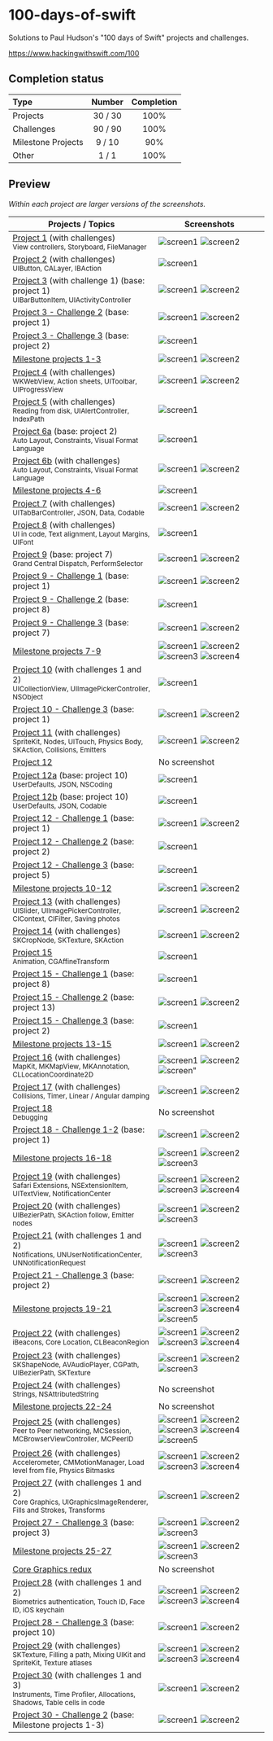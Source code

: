 # 100-days-of-swift

Solutions to Paul Hudson's "100 days of Swift" projects and challenges.

https://www.hackingwithswift.com/100

## Completion status

Type               | Number  | Completion
:---               |  :---:  |   :---:
Projects           | 30 / 30 | 100%
Challenges         | 90 / 90 | 100%
Milestone Projects |  9 / 10 | 90%
Other              |  1 / 1  | 100%

## Preview

*Within each project are larger versions of the screenshots.*

Projects / Topics                                                                                                                                                            | Screenshots
---                                                                                                                                                                          |---
[Project 1](01-Project1) (with challenges)                                         <br/><sub> View controllers, Storyboard, FileManager                               </sub> | ![screen1](01-Project1/screenshots/small/screen01.png) ![screen2](01-Project1/screenshots/small/screen02.png) |
[Project 2](02-Project2) (with challenges)                                         <br/><sub> UIButton, CALayer, IBAction                                             </sub> | ![screen1](02-Project2/screenshots/small/screen01.png) |
[Project 3](03-Project3) (with challenge 1) (base: project 1)                      <br/><sub> UIBarButtonItem, UIActivityController                                   </sub> | ![screen1](03-Project3/screenshots/small/screen01.png) ![screen2](03-Project3/screenshots/small/screen02.png) |
[Project 3 - Challenge 2](04-Project3-Challenge2) (base: project 1)                <br/><sub>                                                                         </sub> | ![screen1](04-Project3-Challenge2/screenshots/small/screen01.png) ![screen2](04-Project3-Challenge2/screenshots/small/screen02.png) |
[Project 3 - Challenge 3](05-Project3-Challenge3) (base: project 2)                <br/><sub>                                                                         </sub> | ![screen1](05-Project3-Challenge3/screenshots/small/screen01.png) |
[Milestone projects 1-3](06-Milestone-Projects1-3)                                 <br/><sub>                                                                         </sub> | ![screen1](06-Milestone-Projects1-3/screenshots/small/screen01.png) ![screen2](06-Milestone-Projects1-3/screenshots/small/screen02.png) |
[Project 4](07-Project4) (with challenges)                                         <br/><sub> WKWebView, Action sheets, UIToolbar, UIProgressView                     </sub> | ![screen1](07-Project4/screenshots/small/screen01.png) ![screen2](07-Project4/screenshots/small/screen02.png) |
[Project 5](08-Project5) (with challenges)                                         <br/><sub> Reading from disk, UIAlertController, IndexPath                         </sub> | ![screen1](08-Project5/screenshots/small/screen01.png) |
[Project 6a](09-Project6a) (base: project 2)                                       <br/><sub> Auto Layout, Constraints, Visual Format Language                        </sub> | ![screen1](09-Project6a/screenshots/small/screen01.png) |
[Project 6b](10-Project6b) (with challenges)                                       <br/><sub> Auto Layout, Constraints, Visual Format Language                        </sub> | ![screen1](10-Project6b/screenshots/small/screen01.png) ![screen2](10-Project6b/screenshots/small/screen02.png) |
[Milestone projects 4-6](11-Milestone-Projects4-6)                                 <br/><sub>                                                                         </sub> | ![screen1](11-Milestone-Projects4-6/screenshots/small/screen01.png) |
[Project 7](12-Project7) (with challenges)                                         <br/><sub> UITabBarController, JSON, Data, Codable                                 </sub> | ![screen1](12-Project7/screenshots/small/screen01.png) ![screen2](12-Project7/screenshots/small/screen02.png) |
[Project 8](13-Project8) (with challenges)                                         <br/><sub> UI in code, Text alignment, Layout Margins, UIFont                      </sub> | ![screen1](13-Project8/screenshots/small/screen01.png) |
[Project 9](14-Project9) (base: project 7)                                         <br/><sub> Grand Central Dispatch, PerformSelector                                 </sub> | ![screen1](14-Project9/screenshots/small/screen01.png) ![screen2](14-Project9/screenshots/small/screen02.png) |
[Project 9 - Challenge 1](15-Project9-Challenge1) (base: project 1)                <br/><sub>                                                                         </sub> | ![screen1](15-Project9-Challenge1/screenshots/small/screen01.png) ![screen2](15-Project9-Challenge1/screenshots/small/screen02.png) |
[Project 9 - Challenge 2](16-Project9-Challenge2) (base: project 8)                <br/><sub>                                                                         </sub> | ![screen1](16-Project9-Challenge2/screenshots/small/screen01.png) |
[Project 9 - Challenge 3](17-Project9-Challenge3) (base: project 7)                <br/><sub>                                                                         </sub> | ![screen1](17-Project9-Challenge3/screenshots/small/screen01.png) ![screen2](17-Project9-Challenge3/screenshots/small/screen02.png) |
[Milestone projects 7-9](18-Milestone-Projects7-9)                                 <br/><sub>                                                                         </sub> | ![screen1](18-Milestone-Projects7-9/screenshots/small/screen01.png) ![screen2](18-Milestone-Projects7-9/screenshots/small/screen02.png) ![screen3](18-Milestone-Projects7-9/screenshots/small/screen03.png) ![screen4](18-Milestone-Projects7-9/screenshots/small/screen04.png) |
[Project 10](19-Project10) (with challenges 1 and 2)                               <br/><sub> UICollectionView, UIImagePickerController, NSObject                     </sub> | ![screen1](19-Project10/screenshots/small/screen01.png) |
[Project 10 - Challenge 3](20-Project10-Challenge3) (base: project 1)              <br/><sub>                                                                         </sub> | ![screen1](20-Project10-Challenge3/screenshots/small/screen01.png) ![screen2](20-Project10-Challenge3/screenshots/small/screen02.png) |
[Project 11](21-Project11)  (with challenges)                                      <br/><sub> SpriteKit, Nodes, UITouch, Physics Body, SKAction, Collisions, Emitters </sub> | ![screen1](21-Project11/screenshots/small/screen01.png) ![screen2](21-Project11/screenshots/small/screen02.png) |
[Project 12](22-Project12)                                                         <br/><sub>                                                                         </sub> | No screenshot |
[Project 12a](23-Project12a) (base: project 10)                                    <br/><sub> UserDefaults, JSON, NSCoding                                            </sub> | ![screen1](23-Project12a/screenshots/small/screen01.png) |
[Project 12b](24-Project12b) (base: project 10)                                    <br/><sub> UserDefaults, JSON, Codable                                             </sub> | ![screen1](24-Project12b/screenshots/small/screen01.png) |
[Project 12 - Challenge 1](25-Project12-Challenge1) (base: project 1)              <br/><sub>                                                                         </sub> | ![screen1](25-Project12-Challenge1/screenshots/small/screen01.png) ![screen2](25-Project12-Challenge1/screenshots/small/screen02.png) |
[Project 12 - Challenge 2](26-Project12-Challenge2) (base: project 2)              <br/><sub>                                                                         </sub> | ![screen1](26-Project12-Challenge2/screenshots/small/screen01.png) |
[Project 12 - Challenge 3](27-Project12-Challenge3) (base: project 5)              <br/><sub>                                                                         </sub> | ![screen1](27-Project12-Challenge3/screenshots/small/screen01.png) |
[Milestone projects 10-12](28-Milestone-Projects10-12)                             <br/><sub>                                                                         </sub> | ![screen1](28-Milestone-Projects10-12/screenshots/small/screen01.png) ![screen2](28-Milestone-Projects10-12/screenshots/small/screen02.png) |
[Project 13](29-Project13) (with challenges)                                       <br/><sub> UISlider, UIImagePickerController, CIContext, CIFilter, Saving photos   </sub> | ![screen1](29-Project13/screenshots/small/screen01.png) ![screen2](29-Project13/screenshots/small/screen02.png) |
[Project 14](30-Project14) (with challenges)                                       <br/><sub> SKCropNode, SKTexture, SKAction                                         </sub> | ![screen1](30-Project14/screenshots/small/screen01.png) ![screen2](30-Project14/screenshots/small/screen02.png) |
[Project 15](31-Project15)                                                         <br/><sub> Animation, CGAffineTransform                                            </sub> | ![screen1](31-Project15/screenshots/small/screen01.png) |
[Project 15 - Challenge 1](32-Project15-Challenge1) (base: project 8)              <br/><sub>                                                                         </sub> | ![screen1](32-Project15-Challenge1/screenshots/small/screen01.png) |
[Project 15 - Challenge 2](33-Project15-Challenge2) (base: project 13)             <br/><sub>                                                                         </sub> | ![screen1](33-Project15-Challenge2/screenshots/small/screen01.png) ![screen2](33-Project15-Challenge2/screenshots/small/screen02.png) |
[Project 15 - Challenge 3](34-Project15-Challenge3) (base: project 2)              <br/><sub>                                                                         </sub> | ![screen1](34-Project15-Challenge3/screenshots/small/screen01.png) |
[Milestone projects 13-15](35-Milestone-Projects13-15)                             <br/><sub>                                                                         </sub> | ![screen1](35-Milestone-Projects13-15/screenshots/small/screen01.png) ![screen2](35-Milestone-Projects13-15/screenshots/small/screen02.png) |
[Project 16](36-Project16) (with challenges)                                       <br/><sub> MapKit, MKMapView, MKAnnotation, CLLocationCoordinate2D                  </sub> | ![screen1](36-Project16/screenshots/small/screen01.png) ![screen2](36-Project16/screenshots/small/screen02.png) ![screen"](36-Project16/screenshots/small/screen03.png) |
[Project 17](37-Project17) (with challenges)                                       <br/><sub> Collisions, Timer, Linear / Angular damping                             </sub> | ![screen1](37-Project17/screenshots/small/screen01.png) ![screen2](37-Project17/screenshots/small/screen02.png) |
[Project 18](38-Project18)                                                         <br/><sub> Debugging                                                               </sub> | No screenshot |
[Project 18 - Challenge 1-2](39-Project18-Challenges1-2) (base: project 1)         <br/><sub>                                                                         </sub> | ![screen1](39-Project18-Challenges1-2/screenshots/small/screen01.png) ![screen2](39-Project18-Challenges1-2/screenshots/small/screen02.png) |
[Milestone projects 16-18](40-Milestone-Projects16-18)                             <br/><sub>                                                                         </sub> | ![screen1](40-Milestone-Projects16-18/screenshots/small/screen01.png) ![screen2](40-Milestone-Projects16-18/screenshots/small/screen02.png) ![screen3](40-Milestone-Projects16-18/screenshots/small/screen03.png) |
[Project 19](41-Project19) (with challenges)                                       <br/><sub> Safari Extensions, NSExtensionItem, UITextView, NotificationCenter      </sub> | ![screen1](41-Project19/screenshots/small/screen01.png) ![screen2](41-Project19/screenshots/small/screen02.png) ![screen3](41-Project19/screenshots/small/screen03.png) ![screen4](41-Project19/screenshots/small/screen04.png) |
[Project 20](42-Project20) (with challenges)                                       <br/><sub> UIBezierPath, SKAction follow, Emitter nodes                          </sub> | ![screen1](42-Project20/screenshots/small/screen01.png) ![screen2](42-Project20/screenshots/small/screen02.png) ![screen3](42-Project20/screenshots/small/screen03.png) |
[Project 21](43-Project21) (with challenges 1 and 2)                               <br/><sub> Notifications, UNUserNotificationCenter, UNNotificationRequest          </sub> | ![screen1](43-Project21/screenshots/small/screen01.png) ![screen2](43-Project21/screenshots/small/screen02.png) ![screen3](43-Project21/screenshots/small/screen03.png) |
[Project 21 - Challenge 3](44-Project21-Challenge3) (base: project 2)              <br/><sub>                                                                         </sub> | ![screen1](44-Project21-Challenge3/screenshots/small/screen01.png) ![screen2](44-Project21-Challenge3/screenshots/small/screen02.png) |
[Milestone projects 19-21](45-Milestone-Projects19-21)                             <br/><sub>                                                                         </sub> | ![screen1](45-Milestone-Projects19-21/screenshots/small/screen01.png) ![screen2](45-Milestone-Projects19-21/screenshots/small/screen02.png) ![screen3](45-Milestone-Projects19-21/screenshots/small/screen03.png) ![screen4](45-Milestone-Projects19-21/screenshots/small/screen04.png) ![screen5](45-Milestone-Projects19-21/screenshots/small/screen05.png) |
[Project 22](46-Project22) (with challenges)                                       <br/><sub> iBeacons, Core Location, CLBeaconRegion                                 </sub> | ![screen1](46-Project22/screenshots/small/screen01.png) ![screen2](46-Project22/screenshots/small/screen02.png) ![screen3](46-Project22/screenshots/small/screen03.png) ![screen4](46-Project22/screenshots/small/screen04.png) |
[Project 23](47-Project23) (with challenges)                                       <br/><sub> SKShapeNode, AVAudioPlayer, CGPath, UIBezierPath, SKTexture             </sub> | ![screen1](47-Project23/screenshots/small/screen01.png) ![screen2](47-Project23/screenshots/small/screen02.png) ![screen3](47-Project23/screenshots/small/screen03.png) |
[Project 24](48-Project24) (with challenges)                                       <br/><sub> Strings, NSAttributedString                                             </sub> | No screenshot |
[Milestone projects 22-24](49-Milestone-Projects22-24)                             <br/><sub>                                                                         </sub> | No screenshot |
[Project 25](50-Project25) (with challenges)                                       <br/><sub> Peer to Peer networking, MCSession, MCBrowserViewController, MCPeerID   </sub> | ![screen1](50-Project25/screenshots/small/screen01.png) ![screen2](50-Project25/screenshots/small/screen02.png) ![screen3](50-Project25/screenshots/small/screen03.png) ![screen4](50-Project25/screenshots/small/screen04.png) ![screen5](50-Project25/screenshots/small/screen05.png) |
[Project 26](51-Project26) (with challenges)                                       <br/><sub> Accelerometer, CMMotionManager, Load level from file, Physics Bitmasks  </sub> | ![screen1](51-Project26/screenshots/small/screen01.png) ![screen2](51-Project26/screenshots/small/screen02.png) ![screen3](51-Project26/screenshots/small/screen03.png) ![screen4](51-Project26/screenshots/small/screen04.png) |
[Project 27](52-Project27) (with challenges 1 and 2)                               <br/><sub> Core Graphics, UIGraphicsImageRenderer, Fills and Strokes, Transforms   </sub> | ![screen1](52-Project27/screenshots/small/screen01.png) ![screen2](52-Project27/screenshots/small/screen02.png) |
[Project 27 - Challenge 3](53-Project27-Challenge3) (base: project 3)              <br/><sub>                                                                         </sub> | ![screen1](53-Project27-Challenge3/screenshots/small/screen01.png) ![screen2](53-Project27-Challenge3/screenshots/small/screen02.png) ![screen3](53-Project27-Challenge3/screenshots/small/screen03.png) |
[Milestone projects 25-27](54-Milestone-Projects25-27)                             <br/><sub>                                                                         </sub> | ![screen1](54-Milestone-Projects25-27/screenshots/small/screen01.png) ![screen2](54-Milestone-Projects25-27/screenshots/small/screen02.png) ![screen3](54-Milestone-Projects25-27/screenshots/small/screen03.png) |
[Core Graphics redux](55-CoreGraphics-Redux)                                       <br/><sub>                                                                         </sub> | No screenshot |
[Project 28](56-Project28) (with challenges 1 and 2)                               <br/><sub> Biometrics authentication, Touch ID, Face ID, iOS keychain              </sub> | ![screen1](56-Project28/screenshots/small/screen01.png) ![screen2](56-Project28/screenshots/small/screen02.png) ![screen3](56-Project28/screenshots/small/screen03.png) ![screen4](56-Project28/screenshots/small/screen04.png) |
[Project 28 - Challenge 3](57-Project28-Challenge3) (base: project 10)             <br/><sub>                                                                         </sub> | ![screen1](57-Project28-Challenge3/screenshots/small/screen01.png) ![screen2](57-Project28-Challenge3/screenshots/small/screen02.png) |
[Project 29](58-Project29) (with challenges)                                       <br/><sub> SKTexture, Filling a path, Mixing UIKit and SpriteKit, Texture atlases  </sub> | ![screen1](58-Project29/screenshots/small/screen01.png) ![screen2](58-Project29/screenshots/small/screen02.png) ![screen3](58-Project29/screenshots/small/screen03.png) ![screen4](58-Project29/screenshots/small/screen04.png) |
[Project 30](59-Project30) (with challenges 1 and 3)                               <br/><sub> Instruments, Time Profiler, Allocations, Shadows, Table cells in code   </sub> | ![screen1](59-Project30/screenshots/small/screen01.png) ![screen2](59-Project30/screenshots/small/screen02.png) |
[Project 30 - Challenge 2](60-Project30-Challenge2) (base: Milestone projects 1-3) <br/><sub>                                                                         </sub> | ![screen1](60-Project30-Challenge2/screenshots/small/screen01.png) ![screen2](60-Project30-Challenge2/screenshots/small/screen02.png) |


